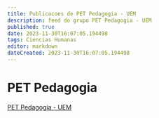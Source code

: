 ```yaml
---
title: Publicacoes de PET Pedagogia - UEM
description: feed do grupo PET Pedagogia - UEM
published: true
date: 2023-11-30T16:07:05.194498
tags: Ciencias Humanas
editor: markdown
dateCreated: 2023-11-30T16:07:05.194498
---
```


# PET Pedagogia
[PET Pedagogia - UEM](/grupo/193PETPedagogiaUEM.md)
